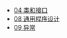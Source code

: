 
* [04 类和接口](04-class-and-interface.html)
* [08 通用程序设计](08-general-programming.html)
* [09 异常](09-exception.html)
